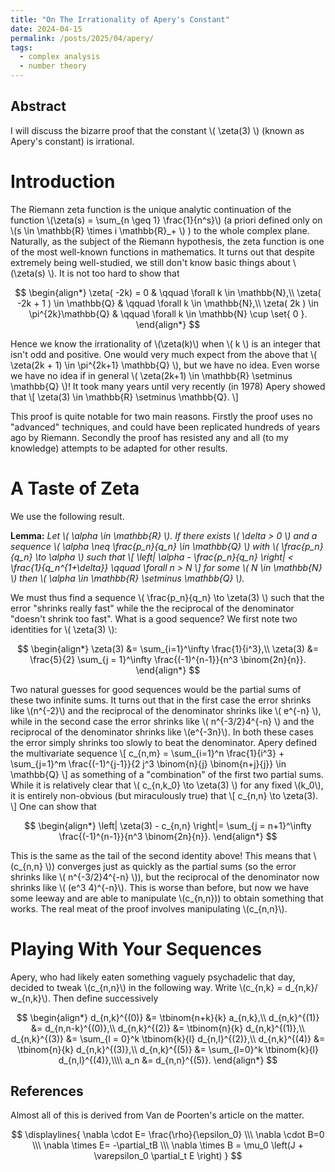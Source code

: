 ```yaml
---
title: "On The Irrationality of Apery's Constant"
date: 2024-04-15
permalink: /posts/2025/04/apery/
tags:
  - complex analysis
  - number theory
---
```


Abstract
-----
I will discuss the bizarre proof that the constant \\( \zeta(3) \\) (known as Apery's constant) is irrational.

Introduction
=====
The Riemann zeta function is the unique analytic continuation of the function \\(\zeta(s) = \sum_\{n \geq 1\} \frac{1}{n^s}\\) (a priori defined only on \\(s \in \mathbb{R} \times i \mathbb{R}_+ \\) ) to the whole complex plane. Naturally, as the subject of the Riemann hypothesis, the zeta function is one of the most well-known functions in mathematics. It turns out that despite extremely being well-studied, we still don't know basic things about \\(\zeta(s) \\). It is not too hard to show that

$$
\begin{align*} 
\zeta( -2k) = 0 & \qquad \forall k \in \mathbb{N},\\
\zeta( -2k + 1 ) \in \mathbb{Q} & \qquad \forall k \in \mathbb{N},\\
\zeta( 2k ) \in \pi^{2k}\mathbb{Q} & \qquad \forall k \in \mathbb{N} \cup \set{ 0 }.
\end{align*}
$$

Hence we know the irrationality of \\(\zeta(k)\\) when \\( k \\) is an integer that isn't odd and positive. One would very much expect from the above that \\( \zeta(2k + 1) \in \pi^{2k+1} \mathbb{Q} \\), but we have no idea. Even worse we have no idea if in general \\( \zeta(2k+1) \in \mathbb{R} \setminus \mathbb{Q} \\)! It took many years until very recently (in 1978) Apery showed that \\[ \zeta(3) \in \mathbb{R} \setminus \mathbb{Q}. \\]

This proof is quite notable for two main reasons. Firstly the proof uses no "advanced" techniques, and could have been replicated hundreds of years ago by Riemann. Secondly the proof has resisted any and all (to my knowledge) attempts to be adapted for other results.

A Taste of Zeta
=====

We use the following result.

<b>Lemma:</b> <i> Let \\( \alpha \in \mathbb{R} \\). If there exists \\( \delta > 0 \\) and a sequence \\( \alpha \neq \frac{p_n}{q_n} \in \mathbb{Q} \\) with \\( \frac{p_n}{q_n} \to \alpha \\) such that \\[ \left| \alpha - \frac{p_n}{q_n} \right| < \frac{1}{q_n^{1+\delta}} \qquad \forall n > N \\] for some \\( N \in \mathbb{N} \\) then \\( \alpha \in \mathbb{R} \setminus \mathbb{Q} \\). </i>

We must thus find a sequence \\( \frac{p_n}{q_n} \to \zeta(3) \\) such that the error "shrinks really fast" while the the reciprocal of the denominator "doesn't shrink too fast". What is a good sequence? We first note two identities for \\( \zeta(3) \\):

$$
\begin{align*}
\zeta(3) &= \sum_{i=1}^\infty \frac{1}{i^3},\\
\zeta(3) &= \frac{5}{2} \sum_{j = 1}^\infty \frac{(-1)^{n-1}}{n^3 \binom{2n}{n}}.
\end{align*}
$$

Two natural guesses for good sequences would be the partial sums of these two infinite sums. It turns out that in the first case the error shrinks like \\(n^{-2}\\) and the reciprocal of the denominator shrinks like \\( e^{-n} \\), while in the second case the error shrinks like \\( n^{-3/2}4^{-n} \\) and the reciprocal of the denominator shrinks like \\(e^{-3n}\\). In both these cases the error simply shrinks too slowly to beat the denominator. Apery defined the multivariate sequence \\[ c_{n,m} = \sum_{i=1}^n \frac{1}{i^3} + \sum_{j=1}^m \frac{(-1)^{j-1}}{2 j^3 \binom{n}{j} \binom{n+j}{j}}  \in \mathbb{Q} \\] as something of a "combination" of the first two partial sums. While it is relatively clear that \\( c_{n,k_0} \to \zeta(3) \\) for any fixed \\(k_0\\), it is entirely non-obvious (but miraculously true) that \\[ c_{n,n} \to \zeta(3). \\] One can show that

$$
\begin{align*}
\left| \zeta(3) - c_{n,n} \right|= \sum_{j = n+1}^\infty \frac{(-1)^{n-1}}{n^3 \binom{2n}{n}}.
\end{align*}
$$

This is the same as the tail of the second identity above! This means that \\(c_{n,n} \\)) converges just as quickly as the partial sums (so the error shrinks like \\( n^{-3/2}4^{-n} \\)), but the reciprocal of the denominator now shrinks like \\( (e^3 4)^{-n}\\). This is worse than before, but now we have some leeway and are able to manipulate \\(c_{n,n}\)) to obtain something that works. The real meat of the proof involves manipulating \\(c_{n,n}\\).

Playing With Your Sequences
=====
Apery, who had likely eaten something vaguely psychadelic that day, decided to tweak \\(c_{n,n}\\) in the following way. Write \\(c_{n,k} = d_{n,k}/ w_{n,k}\\). Then define successively

$$
\begin{align*}
d_{n,k}^{(0)} &= \tbinom{n+k}{k} a_{n,k},\\
d_{n,k}^{(1)} &= d_{n,n-k}^{(0)},\\
d_{n,k}^{(2)} &= \tbinom{n}{k} d_{n,k}^{(1)},\\
d_{n,k}^{(3)} &= \sum_{l = 0}^k \tbinom{k}{l} d_{n,l}^{(2)},\\
d_{n,k}^{(4)} &= \tbinom{n}{k} d_{n,k}^{(3)},\\
d_{n,k}^{(5)} &= \sum_{l=0}^k \tbinom{k}{l} d_{n,l}^{(4)},\\\\
a_n &= d_{n,n}^{(5)}.
\end{align*}
$$



References
-----
Almost all of this is derived from Van de Poorten's article on the matter. 

$$
\displaylines{
\nabla \cdot E= \frac{\rho}{\epsilon_0} \\\
\nabla \cdot B=0 \\\
\nabla \times E= -\partial_tB \\\
\nabla \times B  = \mu_0 \left(J + \varepsilon_0 \partial_t E \right)
}
$$
